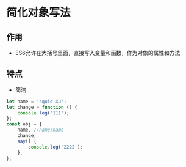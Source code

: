 # 简化对象写法

## 作用
- ES6允许在大括号里面，直接写入变量和函数，作为对象的属性和方法

## 特点
- 简洁

```js
let name = 'squid-Xu';
let change = function () {
    console.log('111');
};
const obj = {
    name, //name:name
    change,
    say() {
        console.log('2222');
    },
};
```